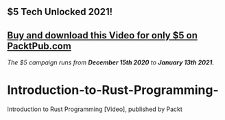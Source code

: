 ## $5 Tech Unlocked 2021!
[Buy and download this Video for only $5 on PacktPub.com](https://www.packtpub.com/product/introduction-to-rust-programming-video/9781800565623)
-----
*The $5 campaign         runs from __December 15th 2020__ to __January 13th 2021.__*

# Introduction-to-Rust-Programming-
Introduction to Rust Programming [Video], published by Packt
